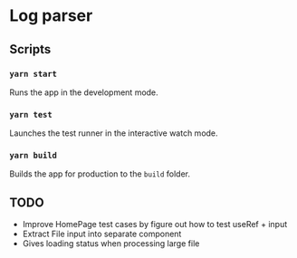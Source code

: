 # Log parser

## Scripts
### `yarn start`

Runs the app in the development mode.

### `yarn test`

Launches the test runner in the interactive watch mode.

### `yarn build`

Builds the app for production to the `build` folder.


## TODO
- Improve HomePage test cases by figure out how to test useRef + input
- Extract File input into separate component
- Gives loading status when processing large file
